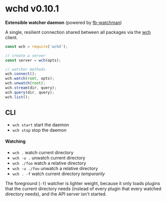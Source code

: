 # wchd v0.10.1

**Extensible watcher daemon** (powered by [fb-watchman][1])

A single, resilient connection shared between all packages via the [wch][2] client.

[1]: https://www.npmjs.com/package/fb-watchman
[2]: https://www.npmjs.com/package/wch

```js
const wch = require('wchd');

// create a server
const server = wch(opts);

// watcher methods
wch.connect();
wch.watch(root, opts);
wch.unwatch(root);
wch.stream(dir, query);
wch.query(dir, query);
wch.list();
```

## CLI

- `wch start` start the daemon
- `wch stop` stop the daemon

#### Watching

- `wch .` watch current directory
- `wch -u .` unwatch current directory
- `wch ./foo` watch a relative directory
- `wch -u ./foo` unwatch a relative directory
- `wch . -f` watch current directory *temporarily*

The foreground (`-f`) watcher is lighter weight, because it only loads plugins that the current directory needs (instead of every plugin that every watched directory needs), and the API server isn't started.
